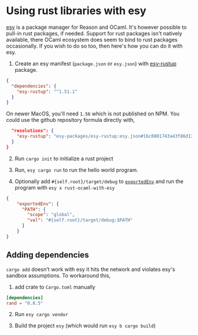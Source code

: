 # Using rust libraries with esy

[esy](https://esy.sh) is a package manager for Reason and OCaml. It's however possible to pull-in rust packages, if needed. Support for rust packages isn't natively available, there OCaml ecosystem does seem to bind to rust packages occasionally. If you wish to do so too, then here's how you can do it with esy.

1. Create an esy manifest (`package.json` or `esy.json`) with [esy-rustup](https://github.com/esy-packages/esy-rustup) package.

```json
{
  "dependencies": {
    "esy-rustup": "^1.51.1"
  }
}
```

On newer MacOS, you'll need `1.56` which is not published on NPM. You could use the github repository formula directly with,

```json
  "resolutions": {
    "esy-rustup": "esy-packages/esy-rustup:esy.json#16c0801743a43f86d13f228ff0b2167015ffd2af"
  }
}
```

2. Run `cargo init` to initialize a rust project

3. Run, `esy cargo run` to run the hello world program.

4. Optionally add `#{self.root}/target/debug` to [`exportedEnv`](https://esy.sh/docs/environment/#test-environment-exported-environment) and run the program with `esy x rust-ocaml-with-esy`

```json
{
    "exportedEnv": {
      "PATH": {
        "scope": "global",
        "val": "#{self.root}/target/debug:$PATH"
      }
    }
}
```

## Adding dependencies

`cargo add` doesn't work with esy it hits the network and violates esy's sandbox assumptions. To workaround this,

1. add crate to `Cargo.toml` manually

```toml
[dependencies]
rand = "0.8.5"
```

2. Run `esy cargo vendor`

3. Build the project `esy` (which would run `esy b cargo build`)

